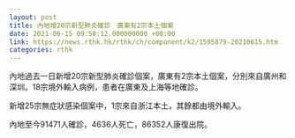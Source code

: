 ```yaml
---
layout: post
title: 內地增20宗新型肺炎確診　廣東有2宗本土個案
date: 2021-06-15 09:58:12.000000000 +08:00
link: https://news.rthk.hk/rthk/ch/component/k2/1595879-20210615.htm
categories: rthk
---
```


內地過去一日新增20宗新型肺炎確診個案，廣東有2宗本土個案，分別來自廣州和深圳。18宗境外輸入病例，患者在廣東及上海等地確診。

新增25宗無症狀感染個案中，1宗來自浙江本土，其餘都由境外輸入。

內地至今91471人確診，4636人死亡，86352人康復出院。
